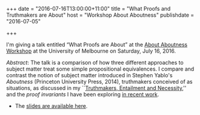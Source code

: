 +++
date = "2016-07-16T13:00:00+11:00"
title = "What Proofs and Truthmakers are About"
host = "Workshop About Aboutness"
publishdate = "2016-07-05"

+++

I'm giving a talk entitled “What Proofs are About” at the [About Aboutness Workshop](http://philevents.org/event/show/24086) at the University of Melbourne on Saturday, July 16, 2016. 

*Abstract*: The talk is a comparison of how three different approaches to subject matter treat some simple propositional equivalences. I compare and contrast the notion of subject matter introduced in Stephen Yablo's *Aboutness* (Princeton University Press, 2014), truthmakers conceived of as situations, as discussed in my ``[Truthmakers, Entailment and Necessity](http://consequently.org/writing/ten/),'' and the *proof invariants* I have been exploring [in recent work](https://consequently.org/presentation/2016/terms-for-classical-sequents-aal-2016/).

* The [slides are available here](http://consequently.org/slides/what-proofs-are-about.pdf).